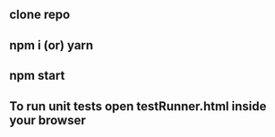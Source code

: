 ## clone repo

## npm i (or) yarn

## npm start
 

## To run unit tests open testRunner.html inside your browser
